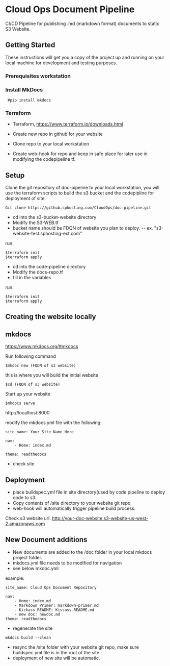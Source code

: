 # Cloud Ops Document Pipeline

CI/CD Pipeline for publishing .md (markdown format) documents to static S3 Website.

## Getting Started

These instructions will get you a copy of the project up and running on your local machine for development and testing purposes.

### Prerequisites workstation

### Install MkDocs
```
 #pip install mkdocs
 ```
### Terraform

- Terraform, https://www.terraform.io/downloads.html

- Create new repo in github for your website
- Clone repo  to your local workstation
- Create web-hook for repo and keep in safe place for later use in modifying the codepipeline tf.


## Setup

Clone the git repository of doc-pipeline to your local workstation, you will use the terraform scripts to build the s3 bucket and the codepipline for deployment of site.

```
Git clone https://github.sphosting.com/CloudOps/doc-pipeline.git
```

- cd into the s3-bucket-website directory
- Modify the S3-WEB.tf
- bucket name should be FDQN of website you plan to deploy.
-- ex. "s3-website-test.sphosting-ext.com"

run:

```
$terraform init
$terraform apply
```


- cd into the code-pipeline directory
- Modify the docs-repo.tf
- fill in the variables

run:

```
$terraform init
$terraform apply
```

## Creating the website locally

## mkdocs

https://www.mkdocs.org/#mkdocs

Run following command

```
$mkdoc new (FQDN of s3 website)
```

this is where you will build the initial website
```
$cd (FQDN of s3 website)
```

Start up your website
```
$mkdocs serve
```

http://localhost:8000

modify the mkdocs.yml file with the following:

```
site_name: Your Site Name Here

nav:
    - Home: index.md

theme: readthedocs
```

- check site



## Deployment

- place buildspec.yml file in site directory(used by code pipeline to deploy code to s3.
- Copy contents of /site directory to your website git repo.
- web-hook will automatically trigger pipeline build process.

Check s3 website url.
http://your-doc-website.s3-website-us-west-2.amazonaws.com

## New Document additions

- New documents are added to the /doc folder in your local mkdocs project folder.
- mkdocs.yml file needs to be modified for navigation
- see below mkdoc.yml

example:

```
site_name: Cloud Ops Document Repository

nav:
    - Home: index.md
    - Markdown Primer: markdown-primer.md
    - Kickass README: Kissass-README.md
    - new doc: newdoc.md
theme: readthedocs
```
- regenerate the site
```
mkdocs build --clean
```
- resync the /site folder with your website git repo, make sure buildspec.yml file is in the root of the site.
- deployment of new site will be automatic.
